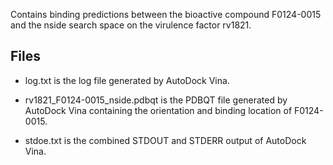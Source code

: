 Contains binding predictions between the bioactive compound F0124-0015 and the nside search space on the virulence factor rv1821.

## Files

- log.txt is the log file generated by AutoDock Vina.

- rv1821_F0124-0015_nside.pdbqt is the PDBQT file generated by AutoDock Vina containing the orientation and binding location of F0124-0015.

- stdoe.txt is the combined STDOUT and STDERR output of AutoDock Vina.

